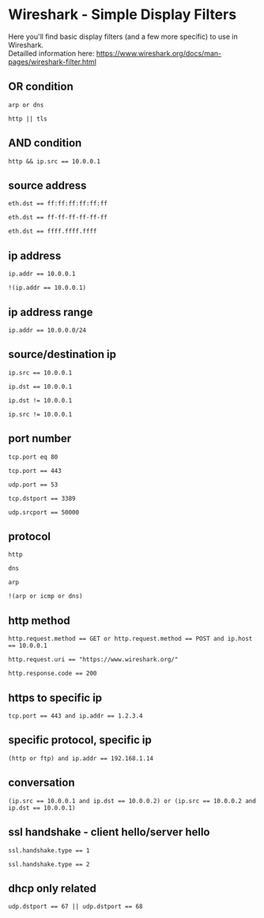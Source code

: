 # Wireshark - Simple Display Filters

Here you'll find basic display filters (and a few more specific) to use in Wireshark.</br>
Detailled information here: <https://www.wireshark.org/docs/man-pages/wireshark-filter.html>

## OR condition

    arp or dns

    http || tls

## AND condition

    http && ip.src == 10.0.0.1

## source address

    eth.dst == ff:ff:ff:ff:ff:ff

    eth.dst == ff-ff-ff-ff-ff-ff

    eth.dst == ffff.ffff.ffff

## ip address

    ip.addr == 10.0.0.1

    !(ip.addr == 10.0.0.1)

## ip address range

    ip.addr == 10.0.0.0/24

## source/destination ip

    ip.src == 10.0.0.1

    ip.dst == 10.0.0.1

    ip.dst != 10.0.0.1

    ip.src != 10.0.0.1

## port number

    tcp.port eq 80

    tcp.port == 443

    udp.port == 53

    tcp.dstport == 3389

    udp.srcport == 50000

## protocol

    http

    dns

    arp

    !(arp or icmp or dns)

## http method

    http.request.method == GET or http.request.method == POST and ip.host == 10.0.0.1

    http.request.uri == "https://www.wireshark.org/"

    http.response.code == 200

## https to specific ip

    tcp.port == 443 and ip.addr == 1.2.3.4

## specific protocol, specific ip

    (http or ftp) and ip.addr == 192.168.1.14

## conversation

    (ip.src == 10.0.0.1 and ip.dst == 10.0.0.2) or (ip.src == 10.0.0.2 and ip.dst == 10.0.0.1)

## ssl handshake - client hello/server hello

    ssl.handshake.type == 1

    ssl.handshake.type == 2

## dhcp only related

    udp.dstport == 67 || udp.dstport == 68
